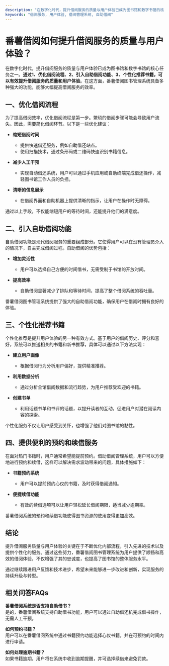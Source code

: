 ```yaml
---
description: "在数字化时代，提升借阅服务的质量与用户体验已成为图书馆和数字书馆的核心任务之一。**通过1、优化借阅流程、2、引入自助借阅功能、3、个性化推荐书籍，可以有效提升借阅服务的质量和用户体验**。在这方面，番薯借阅图书管理系统具备多种强大的功能，能够大幅提高借阅服务的效率。"
keywords: "借阅服务, 用户体验, 借阅管理系统, 自助借阅"
---
```

# 番薯借阅如何提升借阅服务的质量与用户体验？

在数字化时代，提升借阅服务的质量与用户体验已成为图书馆和数字书馆的核心任务之一。**通过1、优化借阅流程、2、引入自助借阅功能、3、个性化推荐书籍，可以有效提升借阅服务的质量和用户体验**。在这方面，番薯借阅图书管理系统具备多种强大的功能，能够大幅提高借阅服务的效率。

## **一、优化借阅流程**

为了提高借阅效率，优化借阅流程是第一步。繁琐的借阅步骤可能会导致用户流失。因此，需要简化借阅环节。以下是一些优化建议：

- **缩短借阅时间**
  * 提供快速借还服务，例如自助借还站点。
  * 使用扫描技术，通过条形码或二维码快速识别书籍信息。

- **减少人工干预**
  * 实现自动借还系统，用户可以通过手机应用或自助终端完成借还操作，减轻图书馆工作人员的负担。

- **清晰的信息展示**
  * 在借阅界面和自助机器上提供清晰的指示，让用户在操作时无障碍。

通过以上手段，不仅能缩短用户的等待时间，还能提升他们的满意度。

## **二、引入自助借阅功能**

自助借阅功能是现代借阅服务的重要组成部分。它使得用户可以在没有管理员介入的情况下，自主完成借阅过程。自助借阅的优势包括：

- **增加灵活性**
  * 用户可以选择自己方便的时间借书，无需受制于书馆的开放时间。

- **提高效率**
  * 自助借阅显著减少了排队和等待时间，提高了整个借阅系统的吞吐量。

番薯借阅图书管理系统提供了强大的自助借阅功能，确保用户在借阅时拥有良好的体验。

## **三、个性化推荐书籍**

个性化推荐是提升用户体验的另一种有效方式。基于用户的借阅历史、评分和喜好，系统可以推送相关的书籍和新书推荐，具体可以通过以下方法实现：

- **建立用户画像**
  * 根据借阅行为分析用户偏好，提供精准推荐。

- **利用数据分析**
  * 通过分析全馆借阅数据和流行趋势，为用户推荐受欢迎的书籍。

- **创建书单**
  * 利用话题书单和书评的话题，以提升读者的互动，促进用户对潜在阅读内容的探索。

个性化服务不仅让用户感受到关怀，也增强了他们对图书馆的黏性。

## **四、提供便利的预约和续借服务**

在面对热门书籍时，用户通常希望能提前预约。借助借阅管理系统，用户可以方便地进行预约和续借，这样可以解决需求波动带来的问题，具体措施如下：

- **书籍预约系统**
  * 用户可以提前预约心仪的书籍，及时获得借阅通知。

- **便捷续借功能**
  * 有效的续借选项可以让用户轻松延长借阅期限，适当减少逾期率。

番薯借阅系统的预约和续借功能使得图书资源的使用变得更加高效。

## **结论**

提升借阅服务质量与用户体验的关键在于不断优化内部流程，引入先进的技术以及提供个性化的服务。通过这些努力，番薯借阅图书管理系统为用户提供了顺畅和高效的借阅体验，不仅增强了其的忠诚度，也提高了图书馆的整体服务水平。 

通过继续跟进用户反馈和技术进步，希望未来能够进一步改进和创新，实现服务的持续升级与转型。

## 相关问答FAQs

**番薯借阅系统是否支持自助借书？**  
是的，番薯借阅系统支持自助借书功能，用户可以通过自助借还机完成借书操作，无需人工干预。

**如何预约书籍？**  
用户可以在番薯借阅系统中通过书籍预约功能选择心仪书籍，并在可预约的时间内进行申请。

**如何处理逾期书籍？**  
如果书籍逾期，用户将在系统中收到逾期提醒，并可选择续借来避免罚款。
